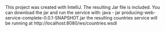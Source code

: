 This project was created with IntelliJ.
The resulting Jar file is included.
You can download the jar and run the service with:
java - jar producing-web-service-complete-0.0.1-SNAPSHOT.jar
the resulting countries service will be running at http://localhost:8080/ws/countries.wsdl
